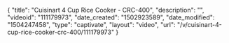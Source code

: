 {
    "title": "Cuisinart 4 Cup Rice Cooker - CRC-400",
    "description": "",
    "videoid": "111179973",
    "date_created": "1502923589",
    "date_modified": "1504247458",
    "type": "captivate",
    "layout": "video",
    "url": "\/v\/cuisinart-4-cup-rice-cooker-crc-400\/111179973"
}